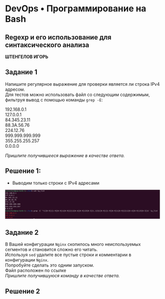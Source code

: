 # DevOps • Программирование на Bash
## Regexp и его использование для синтаксического анализа
__ШТЕНГЕЛОВ ИГОРЬ__

## Задание 1
Напишите регулярное выражение для проверки является ли строка IPv4 адресом.  
Для тестов можно использовать файл со следующим содержимым, фильтруя вывод с помощью команды `grep -E`:  
  
192.168.0.1  
127.0.0.1  
84.345.23.11  
88.3A.56.76  
224.12.76  
999.999.999.999  
355.255.255.257  
0.0.0.0  

_Пришлите получившееся выражение в качестве ответа._  

## Решение 1:
* Выводим только строки с IPv4 адресами
  
![1](./images/4_1.png)  

## Задание 2
В Вашей конфигурации `Nginx` скопилось много неиспользуемых сегментов и становится сложно его читать.  
Используя `sed` удалите все пустые строки и комментарии в конфигурации `Nginx`.  
Попробуйте сделать это одним запуском.  
Файл расположен по ссылке  
_Пришлите получившуюся команду в качестве ответа._  

## Решение 2  



